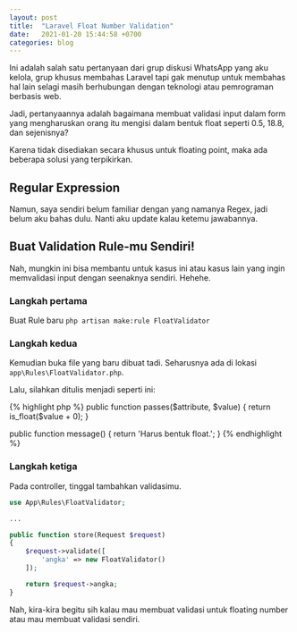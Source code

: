 ```yaml
---
layout: post
title:  "Laravel Float Number Validation"
date:   2021-01-20 15:44:58 +0700
categories: blog
---
```


Ini adalah salah satu pertanyaan dari grup diskusi WhatsApp yang aku kelola, grup khusus membahas Laravel tapi gak menutup untuk membahas hal lain selagi masih berhubungan dengan teknologi atau pemrograman berbasis web.

Jadi, pertanyaannya adalah bagaimana membuat validasi input dalam form yang mengharuskan orang itu mengisi dalam bentuk float seperti 0.5, 18.8, dan sejenisnya?

Karena tidak disediakan secara khusus untuk floating point, maka ada beberapa solusi yang terpikirkan.

## Regular Expression

Namun, saya sendiri belum familiar dengan yang namanya Regex, jadi belum aku bahas dulu. Nanti aku update kalau ketemu jawabannya.

## Buat Validation Rule-mu Sendiri!

Nah, mungkin ini bisa membantu untuk kasus ini atau kasus lain yang ingin memvalidasi input dengan seenaknya sendiri. Hehehe.

### Langkah pertama

Buat Rule baru
`php artisan make:rule FloatValidator`

### Langkah kedua

Kemudian buka file yang baru dibuat tadi. Seharusnya ada di lokasi `app\Rules\FloatValidator.php`.

Lalu, silahkan ditulis menjadi seperti ini:

{% highlight php %}
public function passes($attribute, $value)
{
    return is_float($value + 0);
}

public function message()
{
    return 'Harus bentuk float.';
}
{% endhighlight %}

### Langkah ketiga

Pada controller, tinggal tambahkan validasimu.

```php
use App\Rules\FloatValidator;

...

public function store(Request $request)
{
    $request->validate([
        'angka' => new FloatValidator()
    ]);

    return $request->angka;
}
```

Nah, kira-kira begitu sih kalau mau membuat validasi untuk floating number atau mau membuat validasi sendiri.
